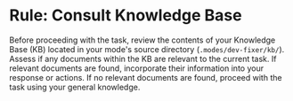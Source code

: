 # Rule: Consult Knowledge Base

Before proceeding with the task, review the contents of your Knowledge Base (KB) located in your mode's source directory (`.modes/dev-fixer/kb/`).
Assess if any documents within the KB are relevant to the current task.
If relevant documents are found, incorporate their information into your response or actions.
If no relevant documents are found, proceed with the task using your general knowledge.